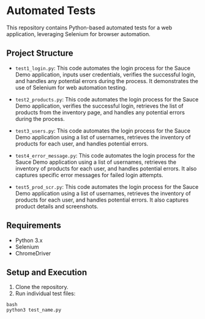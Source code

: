 # Automated Tests

This repository contains Python-based automated tests for a web application, leveraging Selenium for browser automation.

## Project Structure

- `test1_login.py`: This code automates the login process for the Sauce Demo application, inputs user credentials, verifies the successful login, and handles any potential errors during the process. It demonstrates the use of Selenium for web automation testing.

- `test2_products.py`: This code automates the login process for the Sauce Demo application, verifies the successful login, retrieves the list of products from the inventory page, and handles any potential errors during the process.

- `test3_users.py`: This code automates the login process for the Sauce Demo application using a list of usernames, retrieves the inventory of products for each user, and handles potential errors.

- `test4_error_message.py`: This code automates the login process for the Sauce Demo application using a list of usernames, retrieves the inventory of products for each user, and handles potential errors. It also captures specific error messages for failed login attempts.

- `test5_prod_scr.py`: This code automates the login process for the Sauce Demo application using a list of usernames, retrieves the inventory of products for each user, and handles potential errors. It also captures product details and screenshots.

## Requirements

- Python 3.x
- Selenium
- ChromeDriver

## Setup and Execution

1. Clone the repository.
2. Run individual test files:


```
bash
python3 test_name.py

```